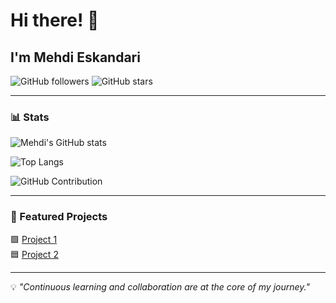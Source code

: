 # Hi there! 👋

## I'm Mehdi Eskandari

![GitHub followers](https://img.shields.io/github/followers/MehdiEskandari?style=social)
![GitHub stars](https://img.shields.io/github/stars/MehdiEskandari?style=social)

---

### 📊 Stats

![Mehdi's GitHub stats](https://github-readme-stats.vercel.app/api?username=MehdiEskandari&show_icons=true&theme=radical)

![Top Langs](https://github-readme-stats.vercel.app/api/top-langs/?username=MehdiEskandari&layout=compact&theme=radical)

![GitHub Contribution](https://github-readme-activity-graph.cyclic.app/graph?username=MehdiEskandari&theme=dracula)

---

### 🚀 Featured Projects
🟩 [Project 1](#)  
🟦 [Project 2](#)  

---

💡 *\"Continuous learning and collaboration are at the core of my journey.\"*
